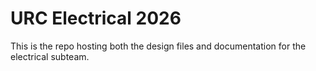 # URC Electrical 2026

This is the repo hosting both the design files and documentation for the electrical subteam.